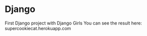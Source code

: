 # Django
First Django project with Django Girls
You can see the result here: supercookiecat.herokuapp.com
